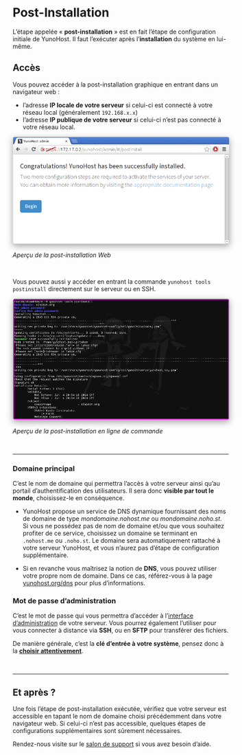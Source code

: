 # Post-Installation

L’étape appelée « **post-installation** » est en fait l’étape de configuration initiale de YunoHost. Il faut l’exécuter après l’**installation** du système en lui-même.

## Accès

Vous pouvez accéder à la post-installation graphique en entrant dans un navigateur web :
* l’adresse **IP locale de votre serveur** si celui-ci est connecté à votre réseau local (généralement `192.168.x.x`)
* l’adresse **IP publique de votre serveur** si celui-ci n’est pas connecté à votre réseau local.

<img style="max-width:100%;border-radius: 5px;border: 1px solid rgba(0,0,0,0.15);box-shadow: 0 5px 15px rgba(0,0,0,0.35);" src="/images/postinstall_web.png">

*<p class="text-muted">Aperçu de la post-installation Web</p>*

<br>

Vous pouvez aussi y accéder en entrant la commande `yunohost tools postinstall` directement sur le serveur ou en SSH.

<img style="max-width:100%;border-radius: 5px;border: 1px solid rgba(0,0,0,0.15);box-shadow: 0 5px 15px rgba(0,0,0,0.35);" src="/images/postinstall_cli2.png">

*<p class="text-muted">Aperçu de la post-installation en ligne de commande</p>*

<br>

---

### Domaine principal

C’est le nom de domaine qui permettra l’accès à votre serveur ainsi qu’au portail d’authentification des utilisateurs. Il sera donc **visible par tout le monde**, choisissez-le en conséquence.

* YunoHost propose un service de DNS dynamique fournissant des noms de domaine de type *mondomaine.nohost.me* ou *mondomaine.noho.st*. Si vous ne possédez pas de nom de domaine et/ou que vous souhaitez profiter de ce service, choisissez un domaine se terminant en `.nohost.me` ou `.noho.st`. Le domaine sera automatiquement rattaché à votre serveur YunoHost, et vous n’aurez pas d’étape de configuration supplémentaire.

* Si en revanche vous maîtrisez la notion de **DNS**, vous pouvez utiliser votre propre nom de domaine. Dans ce cas, référez-vous à la page [yunohost.org/dns](/dns_fr) pour plus d’informations.

### Mot de passe d’administration

C’est le mot de passe qui vous permettra d’accéder à l’[interface d’administration](/admin_fr) de votre serveur. Vous pourrez également l’utiliser pour vous connecter à distance via **SSH**, ou en **SFTP** pour transférer des fichiers. 

De manière générale, c’est la **clé d’entrée à votre système**, pensez donc à la **[choisir attentivement](http://www.commentcamarche.net/faq/8275-choisir-un-bon-mot-de-passe)**.

<br>

---

## Et après ?

Une fois l’étape de post-installation exécutée, vérifiez que votre serveur est accessible en tapant le nom de domaine choisi précédemment dans votre navigateur web. Si celui-ci n’est pas accessible, quelques étapes de configurations supplémentaires sont sûrement nécessaires.

Rendez-nous visite sur le [salon de support](/support_fr) si vous avez besoin d’aide.
